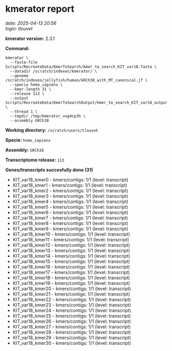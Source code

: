 # kmerator report
*date: 2025-04-13 20:56*  
*login: tlouvet*

**kmerator version:** 2.3.1

**Command:**

```
kmerator \
  --fasta-file Scripts/RecreateData/KmerToSearch/kmer_to_search_KIT_var18.fasta \
  --datadir /scratch/indexes/kmerator/ \
  --genome /scratch/indexes/jellyfish/human/GRCh38_with_MT_canonical.jf \
  --specie homo_sapiens \
  --kmer-length 31 \
  --release 113 \
  --output Scripts/RecreateData/KmerToSearchOutput/kmer_to_search_KIT_var18_output \
  --thread 1 \
  --tmpdir /tmp/kmerator_vog4cp3h \
  --assembly GRCh38
```

**Working directory:** `/scratch/users/tlouvet`

**Specie:** `homo_sapiens`

**Assembly:** `GRCh38`

**Transcriptome release:** `113`

**Genes/transcripts succesfully done (31)**

- KIT_var18_kmer0 - kmers/contigs: 1/1 (level: transcript)
- KIT_var18_kmer1 - kmers/contigs: 1/1 (level: transcript)
- KIT_var18_kmer2 - kmers/contigs: 1/1 (level: transcript)
- KIT_var18_kmer3 - kmers/contigs: 1/1 (level: transcript)
- KIT_var18_kmer4 - kmers/contigs: 1/1 (level: transcript)
- KIT_var18_kmer5 - kmers/contigs: 1/1 (level: transcript)
- KIT_var18_kmer6 - kmers/contigs: 1/1 (level: transcript)
- KIT_var18_kmer7 - kmers/contigs: 1/1 (level: transcript)
- KIT_var18_kmer8 - kmers/contigs: 1/1 (level: transcript)
- KIT_var18_kmer9 - kmers/contigs: 1/1 (level: transcript)
- KIT_var18_kmer10 - kmers/contigs: 1/1 (level: transcript)
- KIT_var18_kmer11 - kmers/contigs: 1/1 (level: transcript)
- KIT_var18_kmer12 - kmers/contigs: 1/1 (level: transcript)
- KIT_var18_kmer13 - kmers/contigs: 1/1 (level: transcript)
- KIT_var18_kmer14 - kmers/contigs: 1/1 (level: transcript)
- KIT_var18_kmer15 - kmers/contigs: 1/1 (level: transcript)
- KIT_var18_kmer16 - kmers/contigs: 1/1 (level: transcript)
- KIT_var18_kmer17 - kmers/contigs: 1/1 (level: transcript)
- KIT_var18_kmer18 - kmers/contigs: 1/1 (level: transcript)
- KIT_var18_kmer19 - kmers/contigs: 1/1 (level: transcript)
- KIT_var18_kmer20 - kmers/contigs: 1/1 (level: transcript)
- KIT_var18_kmer21 - kmers/contigs: 1/1 (level: transcript)
- KIT_var18_kmer22 - kmers/contigs: 1/1 (level: transcript)
- KIT_var18_kmer23 - kmers/contigs: 1/1 (level: transcript)
- KIT_var18_kmer24 - kmers/contigs: 1/1 (level: transcript)
- KIT_var18_kmer25 - kmers/contigs: 1/1 (level: transcript)
- KIT_var18_kmer26 - kmers/contigs: 1/1 (level: transcript)
- KIT_var18_kmer27 - kmers/contigs: 1/1 (level: transcript)
- KIT_var18_kmer28 - kmers/contigs: 1/1 (level: transcript)
- KIT_var18_kmer29 - kmers/contigs: 1/1 (level: transcript)
- KIT_var18_kmer30 - kmers/contigs: 1/1 (level: transcript)
